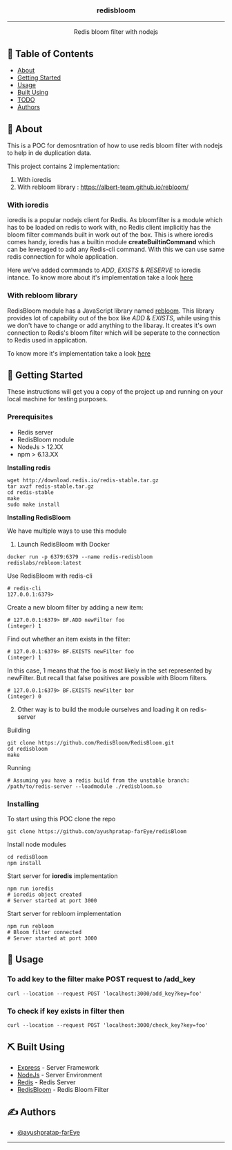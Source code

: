 <h3 align="center">redisbloom</h3>

---

<p align="center"> Redis bloom filter with nodejs
    <br> 
</p>

## 📝 Table of Contents

- [About](#about)
- [Getting Started](#getting_started)
- [Usage](#usage)
- [Built Using](#built_using)
- [TODO](./TODO.md)
- [Authors](#authors)

## 🧐 About <a name = "about"></a>

This is a POC for demosntration of how to use redis bloom filter with nodejs
to help in de duplication data.

This project contains 2 implementation:
1. With ioredis
2. With rebloom library : https://albert-team.github.io/rebloom/

### With ioredis
ioredis is a popular nodejs client for Redis.
As bloomfilter is a module which has to be loaded on redis to work with, no Redis client implicitly 
has the bloom filter commands built in work out of the box. This is where ioredis comes handy, ioredis has a
builtin module **createBuiltinCommand** which can be leveraged to add any Redis-cli command. With this we can
use same redis connection for whole application.

Here we've added commands to _ADD_, _EXISTS_ & _RESERVE_ to ioredis intance. To know more about it's implementation take a look [here](https://github.com/ayushpratap-farEye/redisBloom/blob/ceeb8415b4a169f6e85e166d5524ceffe451856e/utils/IoredisBloom.js)

### With rebloom library
RedisBloom module has a JavaScript library named [rebloom](https://albert-team.github.io/rebloom/).
This library provides lot of capability out of the box like _ADD_ & _EXISTS_, while using this we don't have to
change or add anything to the libaray. It creates it's own connection to Redis's bloom filter which will be seperate to the
connection to Redis used in application.

To know more it's implementation take a look [here](https://github.com/ayushpratap-farEye/redisBloom/blob/ceeb8415b4a169f6e85e166d5524ceffe451856e/utils/Rebloom.js)


## 🏁 Getting Started <a name = "getting_started"></a>

These instructions will get you a copy of the project up and running on your local machine for testing purposes.

### Prerequisites

- Redis server
- RedisBloom module
- NodeJs > 12.XX
- npm > 6.13.XX

**Installing redis**

```
wget http://download.redis.io/redis-stable.tar.gz
tar xvzf redis-stable.tar.gz
cd redis-stable
make
sudo make install
```

**Installing RedisBloom**

We have multiple ways to use this module

1. Launch RedisBloom with Docker 
```
docker run -p 6379:6379 --name redis-redisbloom redislabs/rebloom:latest
```
Use RedisBloom with redis-cli
```
# redis-cli
127.0.0.1:6379>
```
Create a new bloom filter by adding a new item:
```
# 127.0.0.1:6379> BF.ADD newFilter foo
(integer) 1
```
Find out whether an item exists in the filter:
```
# 127.0.0.1:6379> BF.EXISTS newFilter foo
(integer) 1
```
In this case, 1 means that the foo is most likely in the set represented by newFilter. But recall that false positives are possible with Bloom filters.
```
# 127.0.0.1:6379> BF.EXISTS newFilter bar
(integer) 0
```

2. Other way is to build the module ourselves and loading it on redis-server

Building
```
git clone https://github.com/RedisBloom/RedisBloom.git
cd redisbloom
make
```

Running

```
# Assuming you have a redis build from the unstable branch:
/path/to/redis-server --loadmodule ./redisbloom.so
```

### Installing

To start using this POC clone the repo

```
git clone https://github.com/ayushpratap-farEye/redisBloom
```

Install node modules

```
cd redisBloom
npm install
```

Start server for **ioredis** implementation
```
npm run ioredis
# ioredis object created
# Server started at port 3000
```

Start server for rebloom implementation
```
npm run rebloom
# Bloom filter connected
# Server started at port 3000
```

## 🎈 Usage <a name="usage"></a>

### To add key to the filter make POST request to **/add_key**
```
curl --location --request POST 'localhost:3000/add_key?key=foo'
```

### To check if key exists in filter then
```
curl --location --request POST 'localhost:3000/check_key?key=foo'
```

## ⛏️ Built Using <a name = "built_using"></a>

- [Express](https://expressjs.com/) - Server Framework
- [NodeJs](https://nodejs.org/en/) - Server Environment
- [Redis](https://redis.io/) - Redis Server
- [RedisBloom](https://oss.redislabs.com/redisbloom/Quick_Start/) - Redis Bloom Filter

## ✍️ Authors <a name = "authors"></a>

- [@ayushpratap-farEye](https://github.com/ayushpratap-farEye)
---

